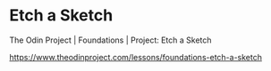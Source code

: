 # Etch a Sketch

The Odin Project | Foundations | Project: Etch a Sketch

https://www.theodinproject.com/lessons/foundations-etch-a-sketch